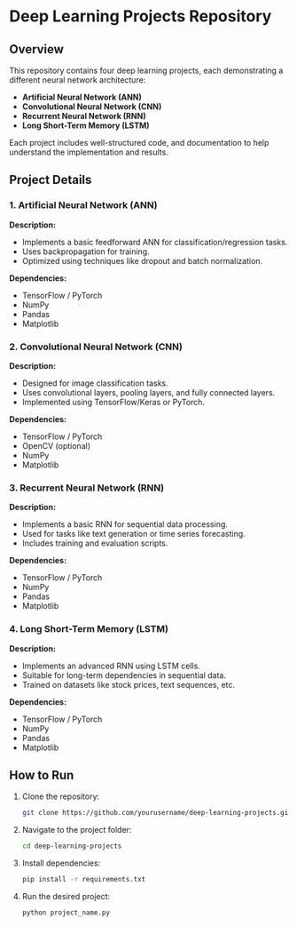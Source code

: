 # Deep Learning Projects Repository

## Overview
This repository contains four deep learning projects, each demonstrating a different neural network architecture:

- **Artificial Neural Network (ANN)**
- **Convolutional Neural Network (CNN)**
- **Recurrent Neural Network (RNN)**
- **Long Short-Term Memory (LSTM)**

Each project includes well-structured code, and documentation to help understand the implementation and results.

## Project Details

### 1. Artificial Neural Network (ANN)
**Description:**
- Implements a basic feedforward ANN for classification/regression tasks.
- Uses backpropagation for training.
- Optimized using techniques like dropout and batch normalization.

**Dependencies:**
- TensorFlow / PyTorch
- NumPy
- Pandas
- Matplotlib

### 2. Convolutional Neural Network (CNN)
**Description:**
- Designed for image classification tasks.
- Uses convolutional layers, pooling layers, and fully connected layers.
- Implemented using TensorFlow/Keras or PyTorch.

**Dependencies:**
- TensorFlow / PyTorch
- OpenCV (optional)
- NumPy
- Matplotlib

### 3. Recurrent Neural Network (RNN)
**Description:**
- Implements a basic RNN for sequential data processing.
- Used for tasks like text generation or time series forecasting.
- Includes training and evaluation scripts.

**Dependencies:**
- TensorFlow / PyTorch
- NumPy
- Pandas
- Matplotlib

### 4. Long Short-Term Memory (LSTM)
**Description:**
- Implements an advanced RNN using LSTM cells.
- Suitable for long-term dependencies in sequential data.
- Trained on datasets like stock prices, text sequences, etc.

**Dependencies:**
- TensorFlow / PyTorch
- NumPy
- Pandas
- Matplotlib

## How to Run
1. Clone the repository:
   ```bash
   git clone https://github.com/yourusername/deep-learning-projects.git
   ```
2. Navigate to the project folder:
   ```bash
   cd deep-learning-projects
   ```
3. Install dependencies:
   ```bash
   pip install -r requirements.txt
   ```
4. Run the desired project:
   ```bash
   python project_name.py
   ```
